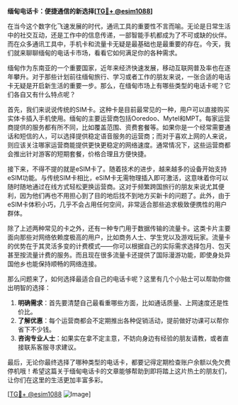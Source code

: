 **缅甸电话卡：便捷通信的新选择[[TG💪+ @esim1088](https://t.me/s/esim1088)]**

在当今这个数字化飞速发展的时代，通讯工具的重要性不言而喻。无论是日常生活中的社交互动，还是工作中的信息传递，一部智能手机都成为了不可或缺的伙伴。而在众多通讯工具中，手机卡和流量卡无疑是最基础也是最重要的存在。今天，我们就来聊聊缅甸的电话卡市场，看看它如何满足你的各种需求。

缅甸作为东南亚的一个重要国家，近年来经济快速发展，移动互联网普及率也在逐年攀升。对于那些计划前往缅甸旅行、学习或者工作的朋友来说，一张合适的电话卡无疑是开启新生活的重要一步。那么，在缅甸市场上有哪些类型的电话卡呢？它们各自又有什么特点呢？

首先，我们来说说传统的SIM卡。这种卡是目前最常见的一种，用户可以直接购买实体卡插入手机使用。缅甸的主要运营商包括Ooredoo、Mytel和MPT。每家运营商提供的服务都有所不同，比如覆盖范围、资费套餐等。如果你是一个经常需要通话和短信的人，可以选择提供稳定语音服务的运营商；而对于喜欢上网的人来说，则应该关注哪家运营商能提供更快更稳定的网络速度。通常情况下，这些运营商都会推出针对游客的短期套餐，价格合理且方便快捷。

接下来，不得不提的就是eSIM卡了。随着技术的进步，越来越多的设备开始支持eSIM功能。与传统SIM卡相比，eSIM卡无需物理插入即可激活，这意味着你可以随时随地通过在线方式轻松更换运营商。这对于频繁跨国旅行的朋友来说尤其便利，因为他们再也不用担心到了目的地后找不到地方买新卡的问题了。此外，由于eSIM卡体积小巧，几乎不会占用任何空间，非常适合那些追求极致便携性的用户群体。

除了上述两种常见的卡之外，还有一种专门用于数据传输的流量卡。这类卡片主要面向那些对网络依赖度极高的用户，比如商务人士、学生党以及游戏玩家。流量卡的优势在于其灵活多变的计费模式——你可以根据自己的实际需求选择包月、包天甚至按流量计费的服务。而且现在很多流量卡还提供了国际漫游功能，即使身处异国他乡也能保持顺畅的网络连接。

那么问题来了，如何选择最适合自己的电话卡呢？这里有几个小贴士可以帮助你做出明智的选择：

1. **明确需求**：首先要清楚自己最看重哪些方面，比如通话质量、上网速度还是性价比。
2. **了解优惠**：每个运营商都会不定期推出各种促销活动，提前做好功课可以帮你省下不少钱。
3. **咨询专业人士**：如果实在拿不定主意，不妨向身边有经验的朋友请教，或者直接联系客服寻求建议。

最后，无论你最终选择了哪种类型的电话卡，都要记得定期检查账户余额以免欠费停机哦！希望这篇关于缅甸电话卡的文章能够帮助到即将踏上这片热土的朋友们，让你们在这里的生活更加丰富多彩。

[[TG💪+ @esim1088](https://t.me/s/esim1088) ![Image](https://i.postimg.cc/4NQfJmqS/Snipaste-2025-05-13-00-14-12.png)]